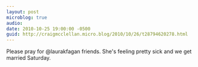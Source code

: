 ```yaml
---
layout: post
microblog: true
audio: 
date: 2010-10-25 19:00:00 -0500
guid: http://craigmcclellan.micro.blog/2010/10/26/t28794620278.html
---
```

Please pray for @laurakfagan friends.  She's feeling pretty sick and we get married Saturday.
